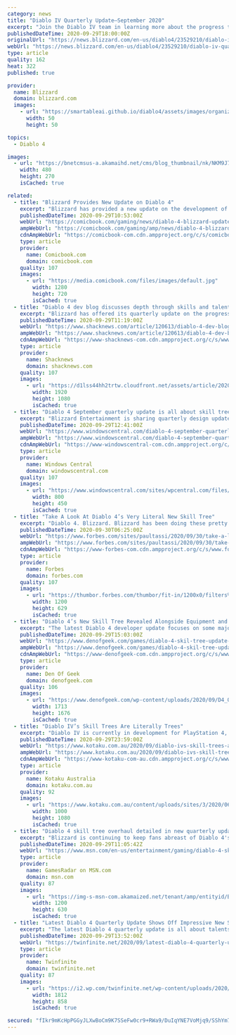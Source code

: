 ```yaml
---
category: news
title: "Diablo IV Quarterly Update—September 2020"
excerpt: "Join the Diablo IV team in learning more about the progress the team has made so far in this next Quarterly Developer Update. This time we take a closer look at a long-requested topic: Skills and Talents!"
publishedDateTime: 2020-09-29T18:00:00Z
originalUrl: "https://news.blizzard.com/en-us/diablo4/23529210/diablo-iv-quarterly-update-september-2020"
webUrl: "https://news.blizzard.com/en-us/diablo4/23529210/diablo-iv-quarterly-update-september-2020"
type: article
quality: 162
heat: 322
published: true

provider:
  name: Blizzard
  domain: blizzard.com
  images:
    - url: "https://smartableai.github.io/diablo4/assets/images/organizations/blizzard.com-50x50.jpg"
      width: 50
      height: 50

topics:
  - Diablo 4

images:
  - url: "https://bnetcmsus-a.akamaihd.net/cms/blog_thumbnail/nk/NKM9J78MKCJI1601317704033.jpg"
    width: 480
    height: 270
    isCached: true

related:
  - title: "Blizzard Provides New Update on Diablo 4"
    excerpt: "Blizzard has provided a new update on the development of Diablo 4. Unfortunately, there's no word when the game is coming to PS4, Xbox One, or PC. Further, there's still no word of PS5 or Xbox Series ..."
    publishedDateTime: 2020-09-29T10:53:00Z
    webUrl: "https://comicbook.com/gaming/news/diablo-4-blizzard-update/"
    ampWebUrl: "https://comicbook.com/gaming/amp/news/diablo-4-blizzard-update/"
    cdnAmpWebUrl: "https://comicbook-com.cdn.ampproject.org/c/s/comicbook.com/gaming/amp/news/diablo-4-blizzard-update/"
    type: article
    provider:
      name: Comicbook.com
      domain: comicbook.com
    quality: 107
    images:
      - url: "https://media.comicbook.com/files/images/default.jpg"
        width: 1280
        height: 720
        isCached: true
  - title: "Diablo 4 dev blog discusses depth through skills and talents"
    excerpt: "Blizzard has offered its quarterly update on the progress of Diablo 4 and is taking some time to discuss the game's skill and talent system and some of the changes the team is already experimenting ..."
    publishedDateTime: 2020-09-29T11:19:00Z
    webUrl: "https://www.shacknews.com/article/120613/diablo-4-dev-blog-discusses-depth-through-skills-and-talents"
    ampWebUrl: "https://www.shacknews.com/article/120613/diablo-4-dev-blog-discusses-depth-through-skills-and-talents?amphtml=1"
    cdnAmpWebUrl: "https://www-shacknews-com.cdn.ampproject.org/c/s/www.shacknews.com/article/120613/diablo-4-dev-blog-discusses-depth-through-skills-and-talents?amphtml=1"
    type: article
    provider:
      name: Shacknews
      domain: shacknews.com
    quality: 107
    images:
      - url: "https://d1lss44hh2trtw.cloudfront.net/assets/article/2020/09/29/combat-ancients-multiplayer-ghouls-png-jpgcopy_feature.jpg"
        width: 1920
        height: 1080
        isCached: true
  - title: "Diablo 4 September quarterly update is all about skill trees"
    excerpt: "Blizzard Entertainment is sharing quarterly design updates for Diablo 4. The September quarterly update is focused on skill trees and enhancements. Diablo 4 is still early in development and does ..."
    publishedDateTime: 2020-09-29T12:41:00Z
    webUrl: "https://www.windowscentral.com/diablo-4-september-quarterly-update"
    ampWebUrl: "https://www.windowscentral.com/diablo-4-september-quarterly-update?amp"
    cdnAmpWebUrl: "https://www-windowscentral-com.cdn.ampproject.org/c/s/www.windowscentral.com/diablo-4-september-quarterly-update?amp"
    type: article
    provider:
      name: Windows Central
      domain: windowscentral.com
    quality: 107
    images:
      - url: "https://www.windowscentral.com/sites/wpcentral.com/files/styles/large/public/field/image/2020/09/diablo-4-sep-2020-update.jpg"
        width: 800
        height: 450
        isCached: true
  - title: "Take A Look At Diablo 4’s Very Literal New Skill Tree"
    excerpt: "Diablo 4. Blizzard. Blizzard has been doing these pretty informative, interesting quarterly updates about the state of development of Diablo 4, which is still several years away, ..."
    publishedDateTime: 2020-09-30T06:25:00Z
    webUrl: "https://www.forbes.com/sites/paultassi/2020/09/30/take-a-look-at-diablo-4s-very-literal-new-skill-tree/"
    ampWebUrl: "https://www.forbes.com/sites/paultassi/2020/09/30/take-a-look-at-diablo-4s-very-literal-new-skill-tree/amp/"
    cdnAmpWebUrl: "https://www-forbes-com.cdn.ampproject.org/c/s/www.forbes.com/sites/paultassi/2020/09/30/take-a-look-at-diablo-4s-very-literal-new-skill-tree/amp/"
    type: article
    provider:
      name: Forbes
      domain: forbes.com
    quality: 107
    images:
      - url: "https://thumbor.forbes.com/thumbor/fit-in/1200x0/filters%3Aformat%28jpg%29/https%3A%2F%2Fspecials-images.forbesimg.com%2Fimageserve%2F5f74853f9293a9c354ae8569%2F0x0.jpg"
        width: 1200
        height: 629
        isCached: true
  - title: "Diablo 4’s New Skill Tree Revealed Alongside Equipment and Talent Updates"
    excerpt: "The latest Diablo 4 developer update focuses on some major changes that have been made to the sequel’s skills and talent systems in response to early fan feedback. “Right after we revealed the game at ..."
    publishedDateTime: 2020-09-29T15:03:00Z
    webUrl: "https://www.denofgeek.com/games/diablo-4-skil-tree-update-patch-notes/"
    ampWebUrl: "https://www.denofgeek.com/games/diablo-4-skil-tree-update-patch-notes/?amp"
    cdnAmpWebUrl: "https://www-denofgeek-com.cdn.ampproject.org/c/s/www.denofgeek.com/games/diablo-4-skil-tree-update-patch-notes/?amp"
    type: article
    provider:
      name: Den Of Geek
      domain: denofgeek.com
    quality: 106
    images:
      - url: "https://www.denofgeek.com/wp-content/uploads/2020/09/D4_Q3-2020-SkillTree-1.jpg?fit=1713%2C1676"
        width: 1713
        height: 1676
        isCached: true
  - title: "Diablo IV’s Skill Trees Are Literally Trees"
    excerpt: "Diablo IV is currently in development for PlayStation 4, Xbox One, and PC. A release date has not been announced."
    publishedDateTime: 2020-09-29T23:59:00Z
    webUrl: "https://www.kotaku.com.au/2020/09/diablo-ivs-skill-trees-are-literally-trees/"
    ampWebUrl: "https://www.kotaku.com.au/2020/09/diablo-ivs-skill-trees-are-literally-trees/amp/"
    cdnAmpWebUrl: "https://www-kotaku-com-au.cdn.ampproject.org/c/s/www.kotaku.com.au/2020/09/diablo-ivs-skill-trees-are-literally-trees/amp/"
    type: article
    provider:
      name: Kotaku Australia
      domain: kotaku.com.au
    quality: 92
    images:
      - url: "https://www.kotaku.com.au/content/uploads/sites/3/2020/06/16/pgroup-googlepublishercentre-kotbrandmark.png"
        width: 1000
        height: 1080
        isCached: true
  - title: "Diablo 4 skill tree overhaul detailed in new quarterly update"
    excerpt: "Blizzard is continuing to keep fans abreast of Diablo 4's development, and the latest quarterly update focuses on a revamped Skills and Talent system. We're also introduced to the Sorceress's new ..."
    publishedDateTime: 2020-09-29T11:05:42Z
    webUrl: "https://www.msn.com/en-us/entertainment/gaming/diablo-4-skill-tree-overhaul-detailed-in-new-quarterly-update/ar-BB19xG3t"
    type: article
    provider:
      name: GamesRadar on MSN.com
      domain: msn.com
    quality: 87
    images:
      - url: "https://img-s-msn-com.akamaized.net/tenant/amp/entityid/BB10uUAy.img?h=630&w=1200&m=6&q=60&o=t&l=f&f=jpg"
        width: 1200
        height: 630
        isCached: true
  - title: "Latest Diablo 4 Quarterly Update Shows Off Impressive New Skill Trees"
    excerpt: "The latest Diablo 4 quarterly update is all about talents and skill trees. Most notably though we got a closer look at what the new skill trees will look like and it’s quite striking."
    publishedDateTime: 2020-09-29T13:52:00Z
    webUrl: "https://twinfinite.net/2020/09/latest-diablo-4-quarterly-update-shows-off-impressive-new-skill-trees/"
    type: article
    provider:
      name: Twinfinite
      domain: twinfinite.net
    quality: 87
    images:
      - url: "https://i2.wp.com/twinfinite.net/wp-content/uploads/2020/09/skill-tree-diablo-4.png?fit=1812%2C858&#038;ssl=1"
        width: 1812
        height: 858
        isCached: true

secured: "fIkr9mKcHpPGGyJLXwBoCm9K7SSeFw0cr9+RWa9/DuIqYNE7VoMjq9/SShYm74PTckjoyb3dRW0ECDo2pfJ45wc8pgTkDZ3lmXT3emBJ9SZGuyR9vznk9rMEczQKMVHxmpXO6hqz+qWIkhuffv545PfN/8mwjT6GBZVouBu/71FqIAnoQ1d9kqi0uCQrHkwQvDrSyOUI8XDdCfoMv+db8XAStuFtfTCo0zPJb0AxOorAamOCDgO/5PUElidTrr9W6Xx6TqpNDORnd5wNscIjGii75+20TDaT9nmCjzkgvP4XSITUd/KKTAnYASekjzwMqRekzvx5o8TENEiUhiVy83hB6A+xWuXFPbNYsFLuVGk=;biVzOvZ+4ExjBsSCPcpHeg=="
---
```


